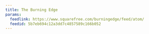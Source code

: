 ```yaml
---
title: The Burning Edge
params:
  feedlink: https://www.squarefree.com/burningedge/feed/atom/
  feedid: 5b7eb694c12a3dd7c4857589c166b052
---
```

